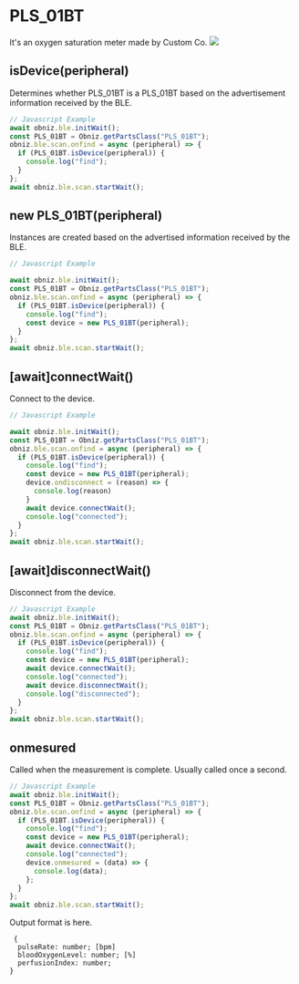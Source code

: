 # PLS_01BT
It's an oxygen saturation meter made by Custom Co.
![](./image.jpg)

## isDevice(peripheral)

Determines whether PLS_01BT is a PLS_01BT based on the advertisement information received by the BLE.

```javascript
// Javascript Example
await obniz.ble.initWait();
const PLS_01BT = Obniz.getPartsClass("PLS_01BT");
obniz.ble.scan.onfind = async (peripheral) => {
  if (PLS_01BT.isDevice(peripheral)) {
    console.log("find");
  }
};
await obniz.ble.scan.startWait();

```

## new PLS_01BT(peripheral)

Instances are created based on the advertised information received by the BLE.

```javascript
// Javascript Example

await obniz.ble.initWait();
const PLS_01BT = Obniz.getPartsClass("PLS_01BT");
obniz.ble.scan.onfind = async (peripheral) => {
  if (PLS_01BT.isDevice(peripheral)) {
    console.log("find");
    const device = new PLS_01BT(peripheral);
  }
};
await obniz.ble.scan.startWait();

```


## [await]connectWait()
Connect to the device.


```javascript
// Javascript Example

await obniz.ble.initWait();
const PLS_01BT = Obniz.getPartsClass("PLS_01BT");
obniz.ble.scan.onfind = async (peripheral) => {
  if (PLS_01BT.isDevice(peripheral)) {
    console.log("find");
    const device = new PLS_01BT(peripheral);
    device.ondisconnect = (reason) => {
      console.log(reason)
    }
    await device.connectWait();
    console.log("connected");
  }
};
await obniz.ble.scan.startWait();

```


## [await]disconnectWait()

Disconnect from the device.

```javascript
// Javascript Example
await obniz.ble.initWait();
const PLS_01BT = Obniz.getPartsClass("PLS_01BT");
obniz.ble.scan.onfind = async (peripheral) => {
  if (PLS_01BT.isDevice(peripheral)) {
    console.log("find");
    const device = new PLS_01BT(peripheral);
    await device.connectWait();
    console.log("connected");
    await device.disconnectWait();
    console.log("disconnected");
  }
};
await obniz.ble.scan.startWait();

```


## onmesured
Called when the measurement is complete. Usually called once a second.

```javascript
// Javascript Example
await obniz.ble.initWait();
const PLS_01BT = Obniz.getPartsClass("PLS_01BT");
obniz.ble.scan.onfind = async (peripheral) => {
  if (PLS_01BT.isDevice(peripheral)) {
    console.log("find");
    const device = new PLS_01BT(peripheral);
    await device.connectWait();
    console.log("connected");
    device.onmesured = (data) => {
      console.log(data);
    };
  }
};
await obniz.ble.scan.startWait();

```

Output format is here.

```
 {
  pulseRate: number; [bpm]
  bloodOxygenLevel: number; [%]
  perfusionIndex: number; 
}
```
